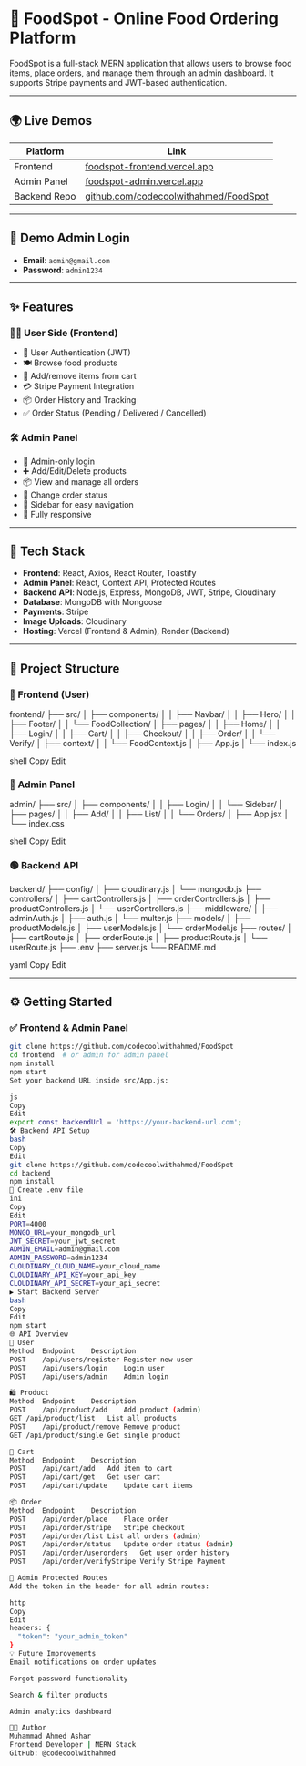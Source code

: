# 🍔 FoodSpot - Online Food Ordering Platform

FoodSpot is a full-stack MERN application that allows users to browse food items, place orders, and manage them through an admin dashboard. It supports Stripe payments and JWT-based authentication.

---

## 🌍 Live Demos

| Platform     | Link                                                   |
|--------------|--------------------------------------------------------|
| Frontend     | [foodspot-frontend.vercel.app](https://foodspot-frontend.vercel.app) |
| Admin Panel  | [foodspot-admin.vercel.app](https://foodspot-admin.vercel.app)       |
| Backend Repo | [github.com/codecoolwithahmed/FoodSpot](https://github.com/codecoolwithahmed/FoodSpot) |

---

## 🛂 Demo Admin Login

- **Email**: `admin@gmail.com`  
- **Password**: `admin1234`

---

## ✨ Features

### 👨‍🍳 User Side (Frontend)
- 🔐 User Authentication (JWT)
- 🍽️ Browse food products
- 🛒 Add/remove items from cart
- 💳 Stripe Payment Integration
- 📦 Order History and Tracking
- ✅ Order Status (Pending / Delivered / Cancelled)

### 🛠️ Admin Panel
- 🔐 Admin-only login
- ➕ Add/Edit/Delete products
- 📦 View and manage all orders
- 🔁 Change order status
- 🧭 Sidebar for easy navigation
- 📱 Fully responsive

---

## 🧰 Tech Stack

- **Frontend**: React, Axios, React Router, Toastify
- **Admin Panel**: React, Context API, Protected Routes
- **Backend API**: Node.js, Express, MongoDB, JWT, Stripe, Cloudinary
- **Database**: MongoDB with Mongoose
- **Payments**: Stripe
- **Image Uploads**: Cloudinary
- **Hosting**: Vercel (Frontend & Admin), Render (Backend)

---

## 📁 Project Structure

### 🔵 Frontend (User)

frontend/
├── src/
│ ├── components/
│ │ ├── Navbar/
│ │ ├── Hero/
│ │ ├── Footer/
│ │ └── FoodCollection/
│ ├── pages/
│ │ ├── Home/
│ │ ├── Login/
│ │ ├── Cart/
│ │ ├── Checkout/
│ │ ├── Order/
│ │ └── Verify/
│ ├── context/
│ │ └── FoodContext.js
│ ├── App.js
│ └── index.js

shell
Copy
Edit

### 🔴 Admin Panel

admin/
├── src/
│ ├── components/
│ │ ├── Login/
│ │ └── Sidebar/
│ ├── pages/
│ │ ├── Add/
│ │ ├── List/
│ │ └── Orders/
│ ├── App.jsx
│ └── index.css

shell
Copy
Edit

### 🟢 Backend API

backend/
├── config/
│ ├── cloudinary.js
│ └── mongodb.js
├── controllers/
│ ├── cartControllers.js
│ ├── orderControllers.js
│ ├── productControllers.js
│ └── userControllers.js
├── middleware/
│ ├── adminAuth.js
│ ├── auth.js
│ └── multer.js
├── models/
│ ├── productModels.js
│ ├── userModels.js
│ └── orderModel.js
├── routes/
│ ├── cartRoute.js
│ ├── orderRoute.js
│ ├── productRoute.js
│ └── userRoute.js
├── .env
├── server.js
└── README.md

yaml
Copy
Edit

---

## ⚙️ Getting Started

### ✅ Frontend & Admin Panel

```bash
git clone https://github.com/codecoolwithahmed/FoodSpot
cd frontend  # or admin for admin panel
npm install
npm start
Set your backend URL inside src/App.js:

js
Copy
Edit
export const backendUrl = 'https://your-backend-url.com';
🛠 Backend API Setup
bash
Copy
Edit
git clone https://github.com/codecoolwithahmed/FoodSpot
cd backend
npm install
🔐 Create .env file
ini
Copy
Edit
PORT=4000
MONGO_URL=your_mongodb_url
JWT_SECRET=your_jwt_secret
ADMIN_EMAIL=admin@gmail.com
ADMIN_PASSWORD=admin1234
CLOUDINARY_CLOUD_NAME=your_cloud_name
CLOUDINARY_API_KEY=your_api_key
CLOUDINARY_API_SECRET=your_api_secret
▶️ Start Backend Server
bash
Copy
Edit
npm start
🌐 API Overview
👤 User
Method	Endpoint	Description
POST	/api/users/register	Register new user
POST	/api/users/login	Login user
POST	/api/users/admin	Admin login

🛍️ Product
Method	Endpoint	Description
POST	/api/product/add	Add product (admin)
GET	/api/product/list	List all products
POST	/api/product/remove	Remove product
GET	/api/product/single	Get single product

🛒 Cart
Method	Endpoint	Description
POST	/api/cart/add	Add item to cart
POST	/api/cart/get	Get user cart
POST	/api/cart/update	Update cart items

📦 Order
Method	Endpoint	Description
POST	/api/order/place	Place order
POST	/api/order/stripe	Stripe checkout
POST	/api/order/list	List all orders (admin)
POST	/api/order/status	Update order status (admin)
POST	/api/order/userorders	Get user order history
POST	/api/order/verifyStripe	Verify Stripe Payment

🔐 Admin Protected Routes
Add the token in the header for all admin routes:

http
Copy
Edit
headers: {
  "token": "your_admin_token"
}
💡 Future Improvements
Email notifications on order updates

Forgot password functionality

Search & filter products

Admin analytics dashboard

👨‍💻 Author
Muhammad Ahmed Ashar
Frontend Developer | MERN Stack
GitHub: @codecoolwithahmed